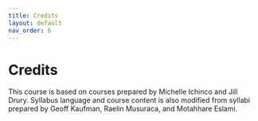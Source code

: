 ```yaml
---
title: Credits
layout: default
nav_order: 6
---
```

# Credits

This course is based on courses prepared by Michelle Ichinco and Jill Drury. Syllabus language and course content is also modified from syllabi prepared by Geoff Kaufman, Raelin Musuraca, and Motahhare Eslami.

<!--Todo: longer list of credits-->